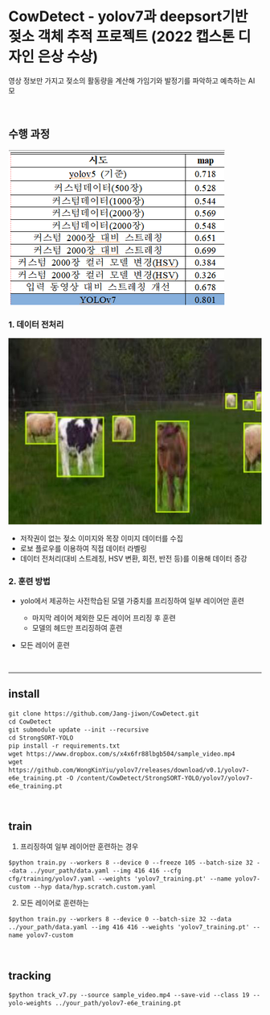 # CowDetect - yolov7과 deepsort기반 젖소 객체 추적 프로젝트 (2022 캡스톤 디자인 은상 수상)

영상 정보만 가지고 젖소의 활동량을 계산해 가임기와 발정기를 파악하고 예측하는 AI 모

<br/>


## 수행 과정

<img src="https://github.com/Ji-Yeon-98/CowDetect/blob/master/img/%EA%B2%B0%EA%B3%BC%ED%91%9C.png">

<br/>

### 1. 데이터 전처리

<img src="https://github.com/Ji-Yeon-98/CowDetect/blob/master/img/%EB%9D%BC%EB%B2%A8%EB%A7%81.png">

- 저작권이 없는 젖소 이미지와 목장 이미지 데이터를 수집
- 로보 플로우를 이용하여 직접 데이터 라벨링
- 데이터 전처리(대비 스트레칭, HSV 변환, 회전, 반전 등)를 이용해 데이터 증강 


### 2. 훈련 방법

- yolo에서 제공하는 사전학습된 모델 가중치를 프리징하여 일부 레이어만 훈련
  - 마지막 레이어 제외한 모든 레이어 프리징 후 훈련
  - 모델의 헤드만 프리징하여 훈련

- 모든 레이어 훈련


<br/>

------

## install

```
git clone https://github.com/Jang-jiwon/CowDetect.git
cd CowDetect
git submodule update --init --recursive
cd StrongSORT-YOLO
pip install -r requirements.txt
wget https://www.dropbox.com/s/x4x6fr88lbgb504/sample_video.mp4
wget https://github.com/WongKinYiu/yolov7/releases/download/v0.1/yolov7-e6e_training.pt -O /content/CowDetect/StrongSORT-YOLO/yolov7/yolov7-e6e_training.pt
```

<br/>

## train

1. 프리징하여 일부 레이어만 훈련하는 경우
```
$python train.py --workers 8 --device 0 --freeze 105 --batch-size 32 --data ../your_path/data.yaml --img 416 416 --cfg cfg/training/yolov7.yaml --weights 'yolov7_training.pt' --name yolov7-custom --hyp data/hyp.scratch.custom.yaml
```

2. 모든 레이어로 훈련하는 

```
$python train.py --workers 8 --device 0 --batch-size 32 --data ../your_path/data.yaml --img 416 416 --weights 'yolov7_training.pt' --name yolov7-custom 
```

<br/>

## tracking

```
$python track_v7.py --source sample_video.mp4 --save-vid --class 19 --yolo-weights ../your_path/yolov7-e6e_training.pt
```
